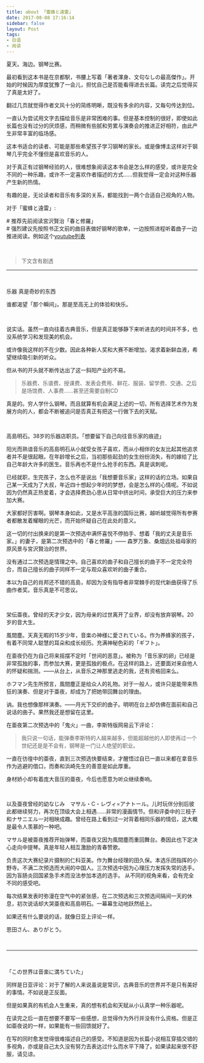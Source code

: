 ```yaml
---
title: about 「蜜蜂と遠雷」
date: 2017-08-08 17:16:14
sidebar: false
layout: Post
tags: 
- 日语
- 阅读
---
```

夏天。海边。钢琴比赛。  
<!-- more --> 

最初看到这本书是在京都駅，书腰上写着「著者渾身、文句なしの最高傑作」。开始的时候因为厚度犹豫了一会儿，担忧自己是否能看得进去长篇。读完之后觉得买了真是太好了。

翻过几页就觉得作者文风十分的简练明晰，既没有多余的内容，又每句传达到位。

一直认为尝试用文字去描绘音乐是非常困难的事。但是基本控制的很好，即使如此长篇也没有过分的厌烦感，而稍微有些腻和劳累与演奏会的推进正好相符，由此产生非常丰富的临场感。

这本书适合的读者、可能是那些希望孩子学习钢琴的家长。或是像博主这样对于钢琴几乎完全不懂但是喜欢音乐的人。  

对于真正有过钢琴经验的人，很难想象阅读这本书会是怎么样的感受，或许是完全不同的一种乐趣，或许不一定喜欢作者描述的方式……但我觉得一定会对这种乐器产生新的热情。

有趣的是，无论读者和音乐有多深的关系，都能找到一两个合适自己视角的人物。

对于「蜜蜂と遠雷」:  

\# 推荐先前阅读宮沢賢治「春と修羅」  
\# 强烈建议先按照书正文前的曲目表做好钢琴的歌单，一边按照进程听着曲子一边推进阅读。例如这个[youtube列表](https://www.youtube.com/playlist?list=PL4Z5dUqbFA9l_pmYK_SjQBi814SEbAcqh)

&nbsp;

> 下文含有剧透

---

&nbsp;

乐器 真是奇妙的东西

谁都渴望「那个瞬间」。那是至高无上的体验和快乐。

&nbsp;


说实话。虽然一直向往着古典音乐，但是真正能够静下来听进去的时间并不多，也没系统学习和发现美的机会。

或许像我这样的不在少数。因此各种新人奖和大赛不断增加，渴求着新鲜血液，希望继续吸引新的听众。

但从书的开头就不断传达出了这一斜阳产业的不易。

> 乐器费、乐谱费、授课费、发表会费用、鲜花、服装、留学费、交通、之后是场馆费、人事费……甚至还需要自制CD

真是的。穷人学什么钢琴。而且就算有机会满足上述的一切，所有选择艺术作为发展方向的人，都会不断被追问是否真正有把这一行做下去的天赋。

&nbsp;


高島明石。38岁的乐器店职员。「想要留下自己向往音乐家的痕迹」 

阳光而熟谙音乐的高島明石从小就受女孩子喜欢，而从小相伴的女友比起其他追求者并不是很起眼。在年龄增长之后，当初那些起劲的女生纷纷消失，有的嫁给了比自己年龄大许多的医生。音乐再也不是什么抢手的东西。真是讽刺呢。

已经就职，生完孩子，怎么也不是说出「我想要音乐家」这样的话的立场。如果自己某一天成为了大叔，年近四十想起少年时的梦想，会是怎么样的心情呢。不如说因为仍然真正热爱着，才会选择费劲心思从日常中挤出时间，承受巨大的压力来参加大赛。

大家都好厉害啊。钢琴本身如此，又是水平高涨的国际比赛，越听越觉得所有参赛者都散发着耀眼的光芒，而开始怀疑自己在此处的意义。

这一切的付出换来的是第一次预选中满怀喜悦不停拍手、想着「我的丈夫是音乐家。」的妻子，是第二次预选中的「春と修羅」——
森罗万象、桑畑远处祖母家的原风景与宮沢賢治的世界。

没有通过二次预选是情理之中。自己喜欢的曲子和自己擅长的曲子不一定完全符合，而自己擅长的曲子同样不一定与观众喜欢听的曲子重合。

本以为自己的肖邦还不错的高島，却因为没有指导者非常棘手的现代新曲获得了乐曲作者奖。音乐真是不可思议。


&nbsp;

栄伝亜夜。曾经的天才少女，因为母亲的过世离开了业界，却没有放弃钢琴。20岁的音大生。

風間塵。天真无暇的15岁少年，音楽の神様に愛されている。作为养蜂家的孩子，有着不同常人聪慧的耳朵和成长经历。充满神秘色彩的「ギフト」。

在亜夜仍在为自己将来摇摆不定时「世间的恶意」。被称为「音乐家的卵」已经是非常孤独的事，而参加大赛，更是孤独的极点。在这样的路上，还要面对来自他人的怀疑和揣测。——从台上，从音乐之神那里逃走的我，还有资格回来么。

ホフマン先生所预言，風間塵正是给众人的礼物。对于一般人，或许只是能带来热狂的演奏、但是对于亜夜，却成为了把她带回舞台的理由。

讷。我也想像那样演奏。——月光下交织的曲子。明明在台上却仿佛在面前和自己说话的曲子。果然我还是想留在这里。

在亜夜第二次预选中的「鬼火」一曲，李斯特版网易云下评论：

> 我只说一句话，能弹奏李斯特的人越来越多，但能超越他的人即使再过一个世纪还是是不会有，钢琴是一门让人绝望的职业。

一直在彷徨中的亜夜，直到三次预选快要结束，才醒悟过自已一直以来都在拿音乐作为逃避的借口，而奏和浜崎先生的善意是如此厚重。

身材娇小却有着庞大音压的亜夜，今后也愿意为听众继续奏响。

&nbsp;


以及亜夜曾经的幼なじみ　マサル・C・レヴィ=アナトール。儿时玩伴分别后彼此都继续努力，再次在顶级大会上相遇……非常的漫画情节。但和评委中的三枝子和ナサニエル一对相映成趣。曾经在路上看到过一对背着相同乐器的情侣，这大概是最令人羡慕的一种吧。

マサル是被亜夜推荐开始弹琴，而亜夜又因为風間塵而重回舞台。奏因此也下定决心走向中提琴。真是年轻人相互激励的青春赞歌。

负责这次大赛纪录片摄制的仁科亚美。作为舞台经理的田久保。本选乐团指挥的小野寺。不满二次预选而大闹的中国人。三次预选中因为心理压力发挥失常的选手。因为盲肠炎回国紧急手术而没法参加本选的选手。
从不同的视角来看，会有完全不同的感受吧。

每次结果发表时弥漫在空气中的紧张感，在二次预选和三次预选间隔间一天的休息，初次说话却大哭亜夜和高島明石。一幕幕生动地跃然纸上。

如果还有什么要说的话，就像日亚上评论一样。

恩田さん、ありがとう。

&nbsp;

---

&nbsp;

「この世界は音楽に満ちていた」

同样是日亚评论：对于了解的人来说虽说是常识，古典音乐的世界并不是只有美好的事情。不如说是正反面。

但是如果真的有机会人生重来，真的想有机会和天赋从小认真学一种乐器呢。

在读完之后一直在想要不要写一些感想，总觉得作为外行并没有什么资格。但是正如亜夜说的一样，如果能有一些回馈就好了。

在写的同时愈发觉得很难描述自己的感受。不知道是因为长篇小说相互穿插交错的多视角，亦或是自己太久没有努力去表达过什么而水平下降了。如果读起来很不舒服，请见谅。
